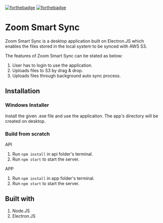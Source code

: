 [![forthebadge](https://forthebadge.com/images/badges/built-with-love.svg)](https://forthebadge.com)
[![forthebadge](https://forthebadge.com/images/badges/made-with-javascript.svg)](https://forthebadge.com)


# Zoom Smart Sync
Zoom Smart Sync is a desktop application built on Electron.JS which enables the files stored in the local system to be synced with AWS S3.

The features of Zoom Smart Sync can be stated as below:<br>
1. User has to login to use the application.<br>
2. Uploads files to S3 by drag & drop.<br>
3. Uploads files through background auto sync process.


## Installation

### Windows Installer
Install the given .exe file and use the application. The app's directory will be created on desktop.

### Build from scratch

API
1. Run ```npm install``` in api folder's terminal.
2. Run ```npm start``` to start the server.

APP
1. Run ```npm install``` in app folder's terminal.
2. Run ```npm start``` to start the server.

## Built with

1. Node.JS
2. Electron.JS
